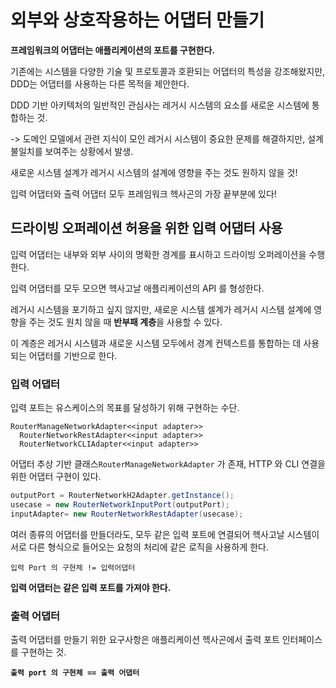 # 외부와 상호작용하는 어댑터 만들기

**프레임워크의 어댑터는 애플리케이션의 포트를 구현한다.**

기존에는 시스템을 다양한 기술 및 프로토콜과 호환되는 어댑터의 특성을 강조해왔지만,
DDD는 어댑터를 사용하는 다른 목적을 제안한다.

DDD 기반 아키텍처의 일반적인 관심사는 레거시 시스템의 요소를 새로운 시스템에 통합하는 것.

-> 도메인 모델에서 관련 지식이 모인 레거시 시스템이 중요한 문제를 해결하지만, 설계 불일치를 보여주는 상황에서 발생.

새로운 시스템 설계가 레거시 시스템의 설계에 영향을 주는 것도 원하지 않을 것!



입력 어댑터와 출력 어댑터 모두 프레임워크 헥사곤의 가장 끝부분에 있다!



## 드라이빙 오퍼레이션 허용을 위한 입력 어댑터 사용

입력 어댑터는 내부와 외부 사이의 명확한 경계를 표시하고 드라이빙 오퍼레이션을 수행한다.

입력 어댑터를 모두 모으면 헥사고날 애플리케이션의 API 를 형성한다.

레거시 시스템을 포기하고 싶지 않지만, 새로운 시스템 셀계가 레거시 시스템 설계에 영향을 주는 것도 원치 않을 때 **반부패 계층**을 사용할 수 있다.

이 계층은 레거시 시스템과 새로운 시스템 모두에서 경계 컨텍스트를 통합하는 데 사용되는 어댑터를 기반으로 한다. 



### 입력 어댑터

입력 포트는 유스케이스의 목표를 달성하기 위해 구현하는 수단.

```text
RouterManageNetworkAdapter<<input adapter>>
  RouterNetworkRestAdapter<<input adapter>> 
  RouterNetworkCLIAdapter<<input adapter>>
```

어댑터 추상 기반 클래스`RouterManageNetworkAdapter` 가 존재, HTTP 와 CLI 연결을 위한 어댑터 구현이 있다. 

```java
outputPort = RouterNetworkH2Adapter.getInstance();
usecase = new RouterNetworkInputPort(outputPort);
inputAdapter= new RouterNetworkRestAdapter(usecase);
```

여러 종류의 어댑터를 만들더라도, 모두 같은 입력 포트에 연결되어 헥사고날 시스템이 서로 다른 형식으로 들어오는 요청의 처리에 같은 로직을 사용하게 한다. 

`입력 Port 의 구현체 != 입력어댑터`

**입력 어댑터는 같은 입력 포트를 가져야 한다.** 





### 출력 어댑터 

출력 어댑터를 만들기 위한 요구사항은 애플리케이션 헥사곤에서 출력 포트 인터페이스를 구현하는 것.

**`출력 port 의 구현체 == 출력 어댑터`**



